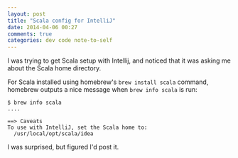 ```yaml
---
layout: post
title: "Scala config for IntelliJ"
date: 2014-04-06 00:27
comments: true
categories: dev code note-to-self
---
```


I was trying to get Scala setup with Intellij, and noticed that it was asking me
about the Scala home directory.

For Scala installed using homebrew's `brew install scala` command, homebrew
outputs a nice message when `brew info scala` is run:

~~~
$ brew info scala
....

==> Caveats
To use with IntelliJ, set the Scala home to:
  /usr/local/opt/scala/idea
~~~

I was surprised, but figured I'd post it.
